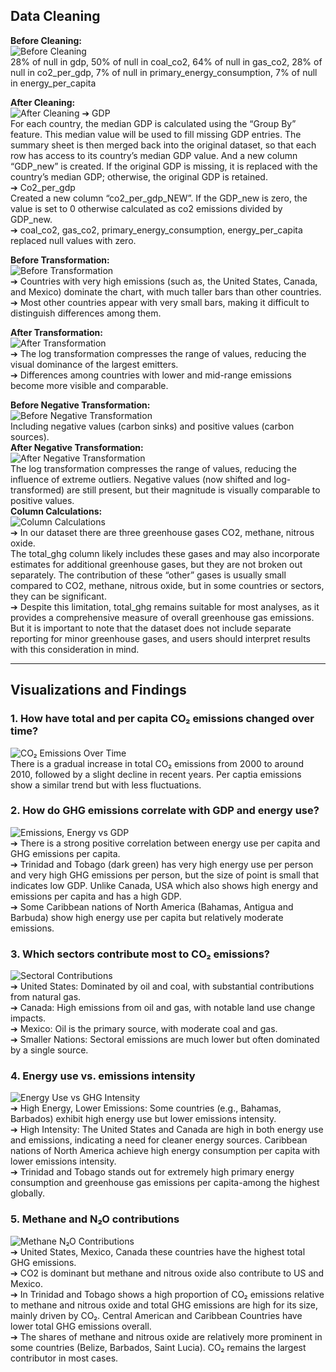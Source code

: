 ## Data Cleaning

**Before Cleaning:**  
![Before Cleaning](https://github.com/user-attachments/assets/ea3b7087-a19a-4bb9-8096-0889729b708b)
<br>
28% of null in gdp, 50% of null in coal_co2, 64% of null in gas_co2, 28% of null in co2_per_gdp, 7% of null in primary_energy_consumption, 7% of null in energy_per_capita 

**After Cleaning:**  
![After Cleaning](https://github.com/user-attachments/assets/e649fe28-3b97-4b45-85b9-fcc76e2dc9c4)
➔	GDP <br>
For each country, the median GDP is calculated using the “Group By” feature. This median value will be used to fill missing GDP entries. The summary sheet is then merged back into the original dataset, so that each row has access to its country’s median GDP value. And a new column “GDP_new” is created. If the original GDP is missing, it is replaced with the country’s median GDP; otherwise, the original GDP is retained.<br> 
➔	Co2_per_gdp <br>
Created a new column “co2_per_gdp_NEW”. If the GDP_new is zero, the value is set to 0 otherwise calculated as co2 emissions divided by GDP_new. <br>
➔	coal_co2, gas_co2, primary_energy_consumption, energy_per_capita replaced null values with zero. 
 
**Before Transformation:**  
![Before Transformation](https://github.com/user-attachments/assets/eb24c6fc-4193-43a6-973d-926c60e79080)<br>
➔	Countries with very high emissions (such as, the United States, Canada, and Mexico) dominate the chart, with much taller bars than other countries. <br>
➔	Most other countries appear with very small bars, making it difficult to distinguish differences among them. <br>

**After Transformation:**  
![After Transformation](https://github.com/user-attachments/assets/39d24236-9708-4358-b1cd-bd68f896c28e)<br>
➔	The log transformation compresses the range of values, reducing the visual dominance of the largest emitters. <br>
➔	Differences among countries with lower and mid-range emissions become more visible and comparable. <br>

**Before Negative Transformation:**  
![Before Negative Transformation](https://github.com/user-attachments/assets/ce9e47f3-37c0-441a-9287-c7513bae9776)<br>
Including negative values (carbon sinks) and positive values (carbon sources). <br>
**After Negative Transformation:**  
![After Negative Transformation](https://github.com/user-attachments/assets/8e47eab7-fbf5-4ba3-84f0-b6279323afc1)<br>
The log transformation compresses the range of values, reducing the influence of extreme outliers. Negative values (now shifted and log-transformed) are still present, but their magnitude is visually comparable to positive values.<br> 
**Column Calculations:**  
![Column Calculations](https://github.com/user-attachments/assets/ad9d2be6-c593-4ee5-8316-3e0f3aa86ca9)<br>
➔	In our dataset there are three greenhouse gases CO2, methane, nitrous oxide. <br>
The total_ghg column likely includes these gases and may also incorporate estimates for additional greenhouse gases, but they are not broken out separately. The contribution of these “other” gases is usually small compared to CO2, methane, nitrous oxide, but in some countries or sectors, they can be significant. <br>
➔	Despite this limitation, total_ghg remains suitable for most analyses, as it provides a comprehensive measure of overall greenhouse gas emissions. But it is important to note that the dataset does not include separate reporting for minor greenhouse gases, and users should interpret results with this consideration in mind.<br>

---

## Visualizations and Findings

### 1. How have total and per capita CO₂ emissions changed over time?
![CO₂ Emissions Over Time](https://github.com/user-attachments/assets/69a288d8-1c9d-4ac7-8884-cca7e28debd8)
<br>
There is a gradual increase in total CO₂ emissions from 2000 to around 2010, followed by a slight decline in recent years. Per captia emissions show a similar trend but with less fluctuations. 
### 2. How do GHG emissions correlate with GDP and energy use?
![Emissions, Energy vs GDP](https://github.com/user-attachments/assets/83ea83d6-fa0a-44a4-8b1c-7219f5b57ee6)<br>
➔ There is a strong positive correlation between energy use per capita and GHG emissions per capita. <br>
➔ Trinidad and Tobago (dark green) has very high energy use per person and very high GHG emissions per person, but the size of point is small that indicates low GDP. Unlike Canada, USA which also shows high energy and emissions per capita and has a high GDP. <br>
➔ Some Caribbean nations of North America (Bahamas, Antigua and Barbuda) show high energy use per capita but relatively moderate emissions. 
### 3. Which sectors contribute most to CO₂ emissions?
![Sectoral Contributions](https://github.com/user-attachments/assets/a5d161db-96d8-4de8-a0f8-06651b921895)<br>
➔	United States: Dominated by oil and coal, with substantial contributions from natural gas. <br>
➔	Canada: High emissions from oil and gas, with notable land use change impacts. <br>
➔	Mexico: Oil is the primary source, with moderate coal and gas. <br>
➔	Smaller Nations: Sectoral emissions are much lower but often dominated by a single source.

### 4. Energy use vs. emissions intensity
![Energy Use vs GHG Intensity](https://github.com/user-attachments/assets/e25d27ae-c2e6-4af8-a136-19c43217aa83)<br>
➔ High Energy, Lower Emissions: Some countries (e.g., Bahamas, Barbados) exhibit high energy use but lower emissions intensity. <br>
➔ High Intensity: The United States and Canada are high in both energy use and emissions, indicating a need for cleaner energy sources. Caribbean nations of North America achieve high energy consumption per capita with lower emissions intensity. <br>
➔ Trinidad and Tobago stands out for extremely high primary energy consumption and greenhouse gas emissions per capita-among the highest globally. 
### 5. Methane and N₂O contributions
![Methane   N₂O Contributions](https://github.com/user-attachments/assets/f013fbc8-eda9-4864-ad65-89e1574bbe7c)<br>
➔ United States, Mexico, Canada these countries have the highest total GHG emissions. <br>
➔ CO2 is dominant but methane and nitrous oxide also contribute to US and Mexico. <br>
➔ In Trinidad and Tobago shows a high proportion of CO₂ emissions relative to methane and nitrous oxide and total GHG emissions are high for its size, mainly driven by CO₂. Central American and Caribbean Countries have lower total GHG emissions overall. <br>
➔ The shares of methane and nitrous oxide are relatively more prominent in some countries (Belize, Barbados, Saint Lucia). CO₂ remains the largest contributor in most cases. 

